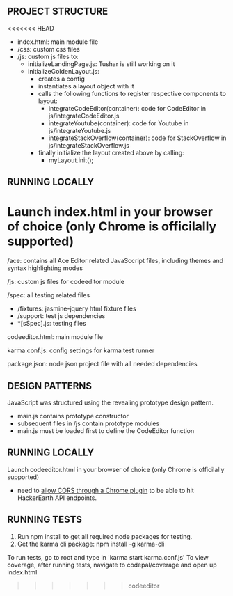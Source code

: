 PROJECT STRUCTURE
--------------
<<<<<<< HEAD
- index.html: main module file
- /css: custom css files
- /js: custom js files to:
    - initializeLandingPage.js: Tushar is still working on it
    - initializeGoldenLayout.js:
        - creates a config 
        - instantiates a layout object with it
        - calls the following functions to register respective components to layout:
            - integrateCodeEditor(container): code for CodeEditor in js/integrateCodeEditor.js
            - integrateYoutube(container): code for Youtube in js/integrateYoutube.js
            - integrateStackOverflow(container): code for StackOverflow in js/integrateStackOverflow.js
        - finally initialize the layout created above by calling: 
            - myLayout.init();
            
RUNNING LOCALLY
-------------
Launch index.html in your browser of choice (only Chrome is officilally supported)
=======
/ace: contains all Ace Editor related JavaSccript files, including themes and syntax highlighting modes

/js: custom js files for codeeditor module

/spec: all testing related files
- /fixtures: jasmine-jquery html fixture files
- /support: test js dependencies
- *[sSpec].js: testing files

codeeditor.html: main module file

karma.conf.js: config settings for karma test runner

package.json: node json project file with all needed dependencies

DESIGN PATTERNS
-------------
JavaScript was structured using the revealing prototype design pattern.
- main.js contains prototype constructor
- subsequent files in /js contain prototype modules 
- main.js must be loaded first to define the CodeEditor function

RUNNING LOCALLY
-------------
Launch codeeditor.html in your browser of choice (only Chrome is officilally supported)
- need to [allow CORS through a Chrome plugin](https://chrome.google.com/webstore/detail/allow-control-allow-origi/nlfbmbojpeacfghkpbjhddihlkkiljbi?hl=en) to be able to hit HackerEarth API endpoints.

RUNNING TESTS
-------------

1. Run npm install to get all required node packages for testing.
2. Get the karma cli package: npm install -g karma-cli

To run tests, go to root and type in 'karma start karma.conf.js'
To view coverage, after running tests, navigate to codepal/coverage and open up index.html

>>>>>>> codeeditor
